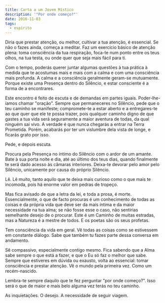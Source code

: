 ```yaml
---
title: Carta a um Jovem Místico
description: '"Por onde começo?"'
date: 2016-11-03
tags:
  - espírito
---
```


Diria que prestar atenção, ou melhor, cultivar a tua atenção, é essencial. Se não o fazes ainda, começa a meditar. Faz um exercício básico de atenção plena: toma consciência da tua respiração, foca-te num ponto entre os teus olhos, na tua testa, ou onde quer que seja mais fácil para ti.

Com o tempo, poderás querer juntar algumas questões à tua prática à medida que te acostumas mais e mais com a calma e com uma consciência mais profunda. A calma e a consciência geralmente geram-se mutuamente. Porque existe uma Presença dentro do Silêncio, e estar consciente é a forma de a encontrares.

Este encontro é feito de escuta e de demandas em partes iguais. Poder-lhe-íamos chamar "oração". Sempre que permaneceres no Silêncio, pede que o teu caminho se manifeste; compromete-te a estar aberto e a entregares-te ao que quer que ele te possa trazer, pois qualquer caminho digno de que gastes a tua vida será seguramente a maior aventura de todas, da qual ninguém sai vivo. A verdade é que nunca chegarás a entrar na Terra Prometida. Porém, acabarás por ter um vislumbre dela vista de longe, e ficarás grato por isso.

Pede, e depois escuta.

Procura pela Presença no íntimo do Silêncio com o ardor de um amante. Bate à sua porta noite e dia, até ao último dos teus dias, quando finalmente te será dado acesso às câmaras interiores. Deixa-te devorar pelo amor pelo Silêncio, unicamente por causa do próprio Silêncio.

Lê. Lê muito, tanto aquilo que te deixa mais curioso como o que mais te incomoda, pois há enorme valor em pedras de tropeço.

Mas fica avisado de que a letra da lei, e toda a prosa, é morte. Essencialmente, o que de facto procuras é um conhecimento de todas as coisas e da própria vida que deve ser da mais íntima e da maior necessidade na tua alma; se não fosse esse o caso, não sentirias semelhante desejo de o procurar. Este é um Caminho de muitas estradas, mas a Natureza é a mestre de todos. E os poetas são os seus profetas.

Tem consciência da vida em geral. Vê todas as coisas como se estivessem em constante diálogo. Sabe que também tu fazes parte dessa conversa em andamento.

Sê compassivo, especialmente contigo mesmo. Fica sabendo que a Alma sabe sempre o que está a fazer, e que o Eu só faz o melhor que sabe. Sempre que estiveres em dúvida ou exausto, volta ao essencial: tomar consciência e prestar atenção. Vê o mundo pela primeira vez. Como um recém-nascido.

Lembra-te sempre daquilo que te fez perguntar "por onde começo?". Isso será o que de maior e mais belo alguma vez terás no teu caminho.

As inquietações. O desejo. A necessidade de seguir viagem.
